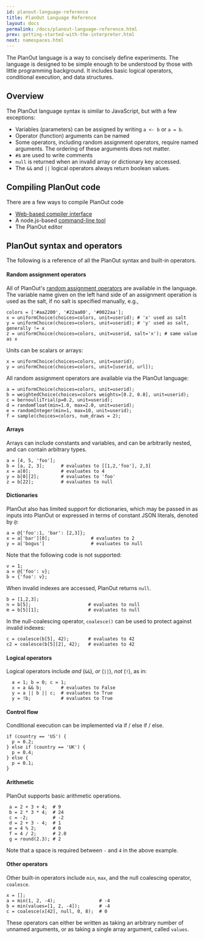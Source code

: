 ```yaml
---
id: planout-language-reference
title: PlanOut Language Reference
layout: docs
permalink: /docs/planout-language-reference.html
prev: getting-started-with-the-interpreter.html
next: namespaces.html
---
```


The PlanOut language is a way to concisely define experiments. The language is
designed to be simple enough to be understood by those with little programming
background. It includes basic logical operators, conditional execution, and data
structures.


## Overview
The PlanOut language syntax is similar to JavaScript, but with a few exceptions:

 * Variables (parameters) can be assigned by writing `a <- b` or `a = b`.
 * Operator (function) arguments can be named
 * Some operators, including random assignment operators, require named arguments.
 The ordering of these arguments does not matter.
 * `#`s are used to write comments
 * `null` is returned when an invalid array or dictionary key accessed.
 * The `&&` and `||` logical operators always return boolean values.


## Compiling PlanOut code
There are a few ways to compile PlanOut code

* [Web-based compiler interface](http://facebook.github.io/planout/demo/planout-compiler.html)
* A node.js-based [command-line tool](https://github.com/facebook/planout/tree/master/compiler)
* The PlanOut editor

## PlanOut syntax and operators
The following is a reference of all the PlanOut syntax and built-in
operators.

#### Random assignment operators
All of PlanOut's [random assignment operators](random-operators.html) are
available in the language. The variable name given on the left
hand side of an assignment operation is used as the salt, if no salt is
specified manually, e.g.,

```
colors = ['#aa2200', '#22aa00', '#0022aa'];
x = uniformChoice(choices=colors, unit=userid); # 'x' used as salt
y = uniformChoice(choices=colors, unit=userid); # 'y' used as salt, generally != x
z = uniformChoice(choices=colors, unit=userid, salt='x'); # same value as x
```

Units can be scalars or arrays:

```
x = uniformChoice(choices=colors, unit=userid);
y = uniformChoice(choices=colors, unit=[userid, url]);
```

All random assignment operators are available via the PlanOut language:

```
a = uniformChoice(choices=colors, unit=userid);
b = weightedChoice(choices=colors weights=[0.2, 0.8], unit=userid);
c = bernoulliTrial(p=0.2, unit=userid);
d = randomFloat(min=1.0, max=2.0, unit=userid);
e = randomInteger(min=1, max=10, unit=userid);
f = sample(choices=colors, num_draws = 2);
```


#### Arrays
Arrays can include constants and variables, and can be arbitrarily nested, and can contain arbitrary types.

```
a = [4, 5, 'foo'];
b = [a, 2, 3];      # evaluates to [[1,2,'foo'], 2,3]
x = a[0];           # evaluates to 4
y = b[0][2];        # evaluates to 'foo'
z = b[22];          # evaluates to null
```

#### Dictionaries
PlanOut also has limited support for dictionaries, which may be passed in as inputs
into PlanOut or expressed in terms of constant JSON literals, denoted by `@`:

```
a = @{'foo':1, 'bar': [2,3]};
x = a['bar'][0];               # evaluates to 2
y = a['bogus']                 # evaluates to null
```

Note that the following code is not supported:

```
v = 1;
a = @{'foo': v};
b = {'foo': v};
```

When invalid indexes are accessed, PlanOut returns `null`.

```
b = [1,2,3];
n = b[5];                     # evaluates to null
m = b[5][1];                  # evaluates to null
```

In the null-coalescing operator, `coalesce()` can be used to protect against
invalid indexes:

```
c = coalesce(b[5], 42);       # evaluates to 42
c2 = coalesce(b[5][2], 42);   # evaluates to 42
```

#### Logical operators
Logical operators include *and* (`&&`), *or* (`||`), *not* (`!`), as in:

```
  a = 1; b = 0; c = 1;
  x = a && b;       # evaluates to False
  y = a || b || c;  # evaluates to True
  y = !b;           # evaluates to True
```

#### Control flow
Conditional execution can be implemented via if / else if / else.

```
if (country == 'US') {
  p = 0.2;
} else if (country == 'UK') {
  p = 0.4;
} else {
  p = 0.1;
}
```

#### Arithmetic
PlanOut supports basic arithmetic operations.

```
 a = 2 + 3 + 4;  # 9
 b = 2 * 3 * 4;  # 24
 c = -2;         # -2
 d = 2 + 3 - 4;  # 1
 e = 4 % 2;      # 0
 f = 4 / 2;      # 2.0
 g = round(2.3); # 2
```

Note that a space is required between `-` and `4` in the above example.


#### Other operators
Other built-in operators include `min`, `max`, and the null coalescing operator, `coalesce`.

```
x = [];
a = min(1, 2, -4);                # -4
b = min(values=[1, 2, -4]);       # -4
c = coalesce(x[42], null, 0, 8);  # 0
```

These operators can either be written as taking an arbitrary number of unnamed arguments, or as taking a single array argument, called `values`.

